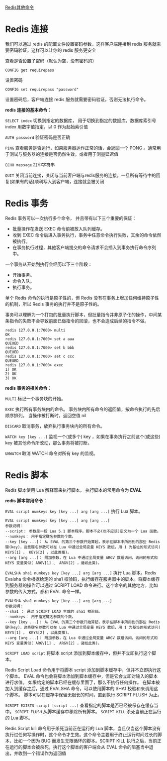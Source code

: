 [Redis其他命令](https://www.cnblogs.com/yjh1995/p/12872764.html)

# Redis 连接

我们可以通过 redis 的配置文件设置密码参数，这样客户端连接到 redis 服务就需要密码验证，这样可以让你的 redis 服务更安全

查看是否设置了密码（默认为空，没有密码的）

```
CONFIG get requirepass
```

设置密码

```
CONFIG set requirepass "password"
```

设置密码后，客户端连接 redis 服务就需要密码验证，否则无法执行命令。

 **redis 连接的基本命令：**

`SELECT index` 切换到指定的数据库， 用于切换到指定的数据库，数据库索引号 index 用数字值指定，以 0 作为起始索引值 

`AUTH password` 验证密码是否正确

`PING` 查看服务是否运行，如果服务器运作正常的话，会返回一个 PONG 。通常用于测试与服务器的连接是否仍然生效，或者用于测量延迟值

`ECHO message` 打印字符串

`QUIT` 关闭当前连接，关闭与当前客户端与redis服务的连接。一旦所有等待中的回复(如果有的话)顺利写入到客户端，连接就会被关闭

# Redis 事务

Redis 事务可以一次执行多个命令， 并且带有以下三个重要的保证：

- 批量操作在发送 EXEC 命令前被放入队列缓存。
- 收到 EXEC 命令后进入事务执行，事务中任意命令执行失败，其余的命令依然被执行。
- 在事务执行过程，其他客户端提交的命令请求不会插入到事务执行命令序列中。

一个事务从开始到执行会经历以下三个阶段：

- 开始事务。
- 命令入队。
- 执行事务。

单个 Redis 命令的执行是原子性的，但 Redis 没有在事务上增加任何维持原子性的机制，所以 Redis 事务的执行并不是原子性的。

事务可以理解为一个打包的批量执行脚本，但批量指令并非原子化的操作，中间某条指令的失败不会导致前面已做指令的回滚，也不会造成后续的指令不做。

```
redis 127.0.0.1:7000> multi
OK
redis 127.0.0.1:7000> set a aaa
QUEUED
redis 127.0.0.1:7000> set b bbb
QUEUED
redis 127.0.0.1:7000> set c ccc
QUEUED
redis 127.0.0.1:7000> exec
1) OK
2) OK
3) OK
```

**redis 事务的相关命令：**

`MULTI` 标记一个事务块的开始。

`EXEC` 执行所有事务块内的命令。 事务块内所有命令的返回值，按命令执行的先后顺序排列。 当操作被打断时，返回空值 nil 

`DISCARD` 取消事务，放弃执行事务块内的所有命令。

`WATCH key [key ...]` 监视一个(或多个) key ，如果在事务执行之前这个(或这些) key 被其他命令所改动，那么事务将被打断。

`UNWATCH` 取消 WATCH 命令对所有 key 的监视。 

# Redis 脚本

Redis 脚本使用 Lua 解释器来执行脚本。 执行脚本的常用命令为 **EVAL**

**redis 脚本常用命令**：

`EVAL script numkeys key [key ...] arg [arg ...]` 执行 Lua 脚本。

```
EVAL script numkeys key [key ...] arg [arg ...] 
参数说明：
--script： 参数是一段 Lua 5.1 脚本程序。脚本不必(也不应该)定义为一个 Lua 函数。
--numkeys： 用于指定键名参数的个数。
--key [key ...]： 从 EVAL 的第三个参数开始算起，表示在脚本中所用到的那些 Redis 键(key)，这些键名参数可以在 Lua 中通过全局变量 KEYS 数组，用 1 为基址的形式访问( KEYS[1] ， KEYS[2] ，以此类推)。
--arg [arg ...]： 附加参数，在 Lua 中通过全局变量 ARGV 数组访问，访问的形式和 KEYS 变量类似( ARGV[1] 、 ARGV[2] ，诸如此类)。
```

`EVALSHA sha1 numkeys key [key ...] arg [arg ...]` 执行 Lua 脚本。Redis Evalsha 命令根据给定的 sha1 校验码，执行缓存在服务器中的脚本。将脚本缓存到服务器的操作可以通过 SCRIPT LOAD 命令进行。这个命令的其他地方，比如参数的传入方式，都和 EVAL 命令一样。

```
EVALSHA sha1 numkeys key [key ...] arg [arg ...]
参数说明：
--sha1 ： 通过 SCRIPT LOAD 生成的 sha1 校验码。
--numkeys： 用于指定键名参数的个数。
--key [key ...]： 从 EVAL 的第三个参数开始算起，表示在脚本中所用到的那些 Redis 键(key)，这些键名参数可以在 Lua 中通过全局变量 KEYS 数组，用 1 为基址的形式访问( KEYS[1] ， KEYS[2] ，以此类推)。
--arg [arg ...]： 附加参数，在 Lua 中通过全局变量 ARGV 数组访问，访问的形式和 KEYS 变量类似( ARGV[1] 、 ARGV[2] ，诸如此类)。
```

`SCRIPT LOAD script` 将脚本 script 添加到脚本缓存中，但并不立即执行这个脚本。

Redis Script Load 命令用于将脚本 script 添加到脚本缓存中，但并不立即执行这个脚本。 EVAL 命令也会将脚本添加到脚本缓存中，但是它会立即对输入的脚本进行求值。 如果给定的脚本已经在缓存里面了，那么不执行任何操作。 在脚本被加入到缓存之后，通过 EVALSHA 命令，可以使用脚本的 SHA1 校验和来调用这个脚本。 脚本可以在缓存中保留无限长的时间，直到执行 SCRIPT FLUSH 为止。

`SCRIPT EXISTS script [script ...]` 查看指定的脚本是否已经被保存在缓存当中。 `SCRIPT FLUSH` 从脚本缓存中移除所有脚本。 `SCRIPT KILL` 杀死当前正在运行的 Lua 脚本。

Redis  Script kill 命令用于杀死当前正在运行的 Lua  脚本，当且仅当这个脚本没有执行过任何写操作时，这个命令才生效。这个命令主要用于终止运行时间过长的脚本，比如一个因为 BUG  而发生无限循环的脚本。SCRIPT KILL 执行之后，当前正在运行的脚本会被杀死，执行这个脚本的客户端会从 EVAL  命令的阻塞当中退出，并收到一个错误作为返回值
